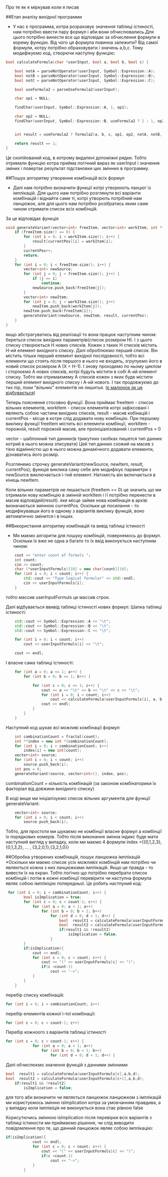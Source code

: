 Про те як я міркував коли я писав

##Етап аналізу вихідної программи
* У нас є программа,  котра розраховує значення таблиці істиності,  нам потрібно ввести пару формул і аби вони обчислювались.Для цього потрібно винести все що відповідає за обчислення формули в корему функцію. Від чого ця формула повинна залежити? Від самої формули, котру потрібно обраховувати і значень a,b,c. Тому модифікуємо код,  створючи наступну функцію: 

```C++
bool calculateFormula(char *userInput, bool a, bool b, bool c) {

    bool notA = parseNotOperator(userInput, Symbol::Expression::A);
    bool notB = parseNotOperator(userInput, Symbol::Expression::B);
    bool notC = parseNotOperator(userInput, Symbol::Expression::C);

    bool useFormula2 = parseUseFormula2(userInput);

    char op1 = NULL;

    findChar(userInput, Symbol::Expression::A, 1, op1);

    char op2 = NULL;
    findChar(userInput, Symbol::Expression::B, useFormula2 ? 2 : 1, op2);


    int result = useFormula2 ? formula2(a, b, c, op1, op2, notA, notB, notC, false) : formula1(a, b, c, op1, op2,notA, notB, notC, false);

    return result == 1;
}
```

Це скопійований код,  в котрому видалені допоміжні рядки. Тобто отримали функцію котра прийма логічний вираз як userInput і значення зміних і повертає результат підстановки цих змінних в программу. 

##Пошук алгоритму утворення комбінацій всіх формул
* Далі нам потрібно визначити функції котрі утворюють ланцюг із імплікацій. Для цього нам потрібно розглянути всі варіанти комбінацій і віднайти саме ті, котрі утворють потрібний нам ланцюжок,  але для цього нам потрібно розібратись яким саме чином отримати список всіх комбінцій. 

За це відповідає функція 
```C++
void generateVariant(vector<int> freeItem, vector<int> workItem, int **result, int &currentPos) {
    if (freeItem.size() == 0) {
        for (int i = 0; i < workItem.size(); i++) {
            result[currentPos][i] = workItem[i];
        }
        currentPos++;
        return;
    }
    for (int i = 0; i < freeItem.size(); i++) {
        vector<int> newSource;
        for (int j = 0; j < freeItem.size(); j++) {
            if (j == i)
                continue;
            newSource.push_back(freeItem[j]);
        }
        vector<int> newItem;
        for (int j = 0; j < workItem.size(); j++)
            newItem.push_back(workItem[j]);
        newItem.push_back(freeItem[i]);
        generateVariant(newSource, newItem, result, currentPos);
    }
}
```

якщо абстрагуватись від реалізації то вона працює наступним чином:  береться список вихідних параметрів(список розміром Н). І з цього списку створюється Н нових списків.  Кожен з таких Н списків містить Н-ий елемент вихідного списку. Далі оброблюємо перший список.  Він містить тільки перший елемент вихідної послідовності,  тобто всі елементи що стоять після першого в нього не входять,  згрупуємо його в новий список розміром А (Х = Н-1). І знову проходимо по ньому циклом і сторіюємо А нових списків,  котрі будуть містити в собі А-ий елемент списку. Тобто ми отримаємему А списків кожен з яких буде містити перший елемент вихідного списку і А-ий нового. І так продовжуємо до тих пір,  поки "вільних" елементів не лишитья. ([є малюнок як це відбувається](https://github.com/flying-pi/matLogc3Ann/blob/master/UNADJUSTEDNONRAW_thumb_158.jpg))

Теперь пояснення стосовно функції. Вона приймає freeItem - список вільних елементів, workItem - список елементів котрі зафіксовані і являють собою частини вихідних списків, result - масив кобінацій і currentPos - місце в котре слід додавати нову комбінцію. 
При першому виклику функції freeItem містить всі елеемнти комбінції,  workItem - порожній, result порожній масив, але проініціалізований і currentPos = 0

vector - шаблонний тип данних(в трикутних скобках пишется тип данних котрий в нього можна зписувати) Цей тип данних схожий на масив з тією відмінністю що в нього можна динамічного додавати елементи, дізнаватись його розмір. 

Розглянемо строчку 
 generateVariant(newSource, newItem, result, currentPos);
функція виклика саму себе але модифікує параметри з newSource виключається i-тий елемент. Натомість він включається в кінець newItem.

Коли вільних параметрів не лишається (freeItem == 0) це значить що ми отримали нову комбінцію в змінній workItem і її потрібно перенести в масив відповідей(result). яке місце займе нова комбінація в архіві визначається змінною  currentPos. Оскільки це посилання - то модифікувавши його в одному з варіантів виклику функцій, воно автоматично змінится і в інших.

##Використання алгоритму комбінацій та вивід таблиці істиності 
* Ми маємо алгоритм для пошуку комбінцій,  повернемось до формул. Оскільки їх вже не одна а багато то їх ввід виконується наступним чином:

```C++
    cout << "enter count of formuls ";
    int count;
    cin >> count;
    char (*userInputFormuls)[10] = new char[count][10];
    for (int i = 0; i < count; i++) {
        std::cout << "Type logical formular" << std::endl;
        cin >> userInputFormuls[i];
    }
```
тобто массив userInputFormuls це массив строк. 

Далі відбувається ввивід таблиці істиності нових формул:
Шапка таблиці істиності:
```C++
    std::cout << Symbol::Expression::A << "\t";
    std::cout << Symbol::Expression::B << "\t";
    std::cout << Symbol::Expression::C << "\t";

    for (int i = 0; i < count; i++)
        cout << userInputFormuls[i] << "\t";

    cout << endl;
```

І власне сама таблиці істиності:
```C++
    for (int a = 0; a <= 1; a++) {
        for (int b = 0; b <= 1; b++) {

            for (int c = 0; c <= 1; c++) {
                cout << a << "\t" << b << "\t" << c << "\t";
                for (int i = 0; i < count; i++)
                    cout << calculateFormula(userInputFormuls[i], a, b, c) << "\t";
                cout << endl;
            }
        }
    }
```

Наступний код шукає всі можливі комбінації формул: 
```C++
    int combinationCount = fractal(count);
    int **index = new int *[combinationCount];
    for (int i = 0; i < combinationCount; i++)
        index[i] = new int[count];
    vector<int> source;
    for (int i = 0; i < count; i++)
        source.push_back(i);
    int pos = 0;
    generateVariant(source, vector<int>(), index, pos);
```

combinationCount = кількість комбінацій (за законом комбінаторики їх факторіал від довжини вихідного списку)


В коді вище ми ініціалізуємо список вільних аргументів для функції generateVariant:
```C++
    vector<int> source;
    for (int i = 0; i < count; i++)
        source.push_back(i);
```

Тобто, для простоти ми шукаємо не комбінції власне формул а комбінції їх порядкових номерів. Тобто після виконання змінна індикс буде мати наступний вигляд у випадку, коли ми маємо 4 формули index ={{0,1,2,3},{0,1,3,2}, ... , {3,2,0,1},{3,2,1,0}} 

##Обробка утворених комбінацій,  пошук ланцюжка імплікацій
*Оскільки ми маємо список усіх можливіх комбінцій нам потрібно чи являються кожна з них ланцюжками імплікацій. Якщо це правда - то вивести їх на єкран. Тобто логічно що потрібно перебрати список комбінцій і потім в кожні комбінції перевірити чи наступна формула являє собою імплікіцію попередньої. 
Це робить настпуний код: 
```C++
 for (int i = 0; i < combinationCount; i++) {
        bool isImplication = true;
        for (int c = 0; c < count-1; c++) {
            for (int a = 0; a < 1; a++)
                for (int b = 0; b < 1; b++)
                    for (int d = 0; d < 1; d++) {
                        bool  result1 = calculateFormula(userInputFormuls[c],a,b,d);
                        bool  result2 = calculateFormula(userInputFormuls[c+1],a,b,d);
                        if(result1 && !result2)
                            isImplication = false;
                    }
        }
        if(isImplication){
            cout << endl;
            for (int c = 0; c < count; c++) {
                cout << "(" << userInputFormuls[c] << ")";
                if(c <count-1)
                    cout << "->";
            }
        }
    }
```

перебір списку комбінацій:
```C++
for (int i = 0; i < combinationCount; i++) 
```

перебір елементів кожної і-тої комбінації: 
```C++
for (int c = 0; c < count-1; c++) 
```

Перебір кожноого з варіантів таблиці істиності 
```C++
for (int c = 0; c < count-1; c++) {
            for (int a = 0; a < 1; a++)
                for (int b = 0; b < 1; b++)
                    for (int d = 0; d < 1; d++) {
```

Далі обчислюємо значення функцій з данними змінними 
```C++
bool  result1 = calculateFormula(userInputFormuls[c],a,b,d);
bool  result2 = calculateFormula(userInputFormuls[c+1],a,b,d);
	if(result1 && !result2)
		isImplication = false;
```

для того аби визначити чи являється ланцюжок ланцюжком з імплікацій ми користуємось змінню isImplication котра за умовчанням правдива,  а у випадку коли імплікіція не виконується вона стає рівною false

Корисутючись змінною isImplication після перевірки всіх варіантів з таблиці істиности ми приймаємо рішення, чи слід виводити повідомлення про те,  що данний ланцюжок являє собою імплікацію:
```C++
if(isImplication){
            cout << endl;
            for (int c = 0; c < count; c++) {
                cout << "(" << userInputFormuls[c] << ")";
                if(c <count-1)
                    cout << "->";
            }
        }
```


